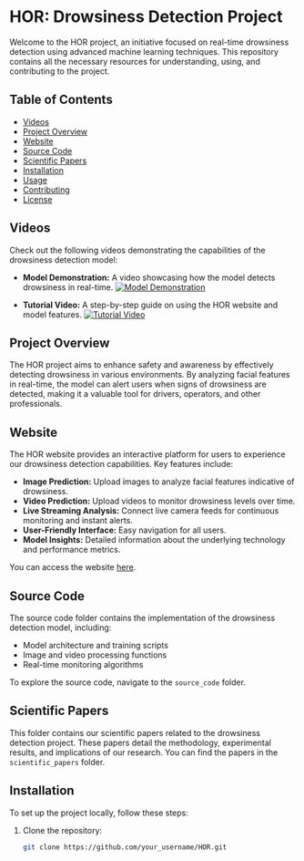 # HOR: Drowsiness Detection Project

Welcome to the HOR project, an initiative focused on real-time drowsiness detection using advanced machine learning techniques. This repository contains all the necessary resources for understanding, using, and contributing to the project.

## Table of Contents

- [Videos](#videos)
- [Project Overview](#project-overview)
- [Website](#website)
- [Source Code](#source-code)
- [Scientific Papers](#scientific-papers)
- [Installation](#installation)
- [Usage](#usage)
- [Contributing](#contributing)
- [License](#license)

## Videos

Check out the following videos demonstrating the capabilities of the drowsiness detection model:

- **Model Demonstration:** A video showcasing how the model detects drowsiness in real-time.
  [![Model Demonstration](https://img.youtube.com/vi/E-cnls_1q7U/0.jpg)](https://youtu.be/E-cnls_1q7U)

- **Tutorial Video:** A step-by-step guide on using the HOR website and model features.
  [![Tutorial Video](https://youtu.be/ce0sdXH-I6E/0.jpg)](https://youtu.be/ce0sdXH-I6E)




## Project Overview

The HOR project aims to enhance safety and awareness by effectively detecting drowsiness in various environments. By analyzing facial features in real-time, the model can alert users when signs of drowsiness are detected, making it a valuable tool for drivers, operators, and other professionals.

## Website

The HOR website provides an interactive platform for users to experience our drowsiness detection capabilities. Key features include:

- **Image Prediction:** Upload images to analyze facial features indicative of drowsiness.
- **Video Prediction:** Upload videos to monitor drowsiness levels over time.
- **Live Streaming Analysis:** Connect live camera feeds for continuous monitoring and instant alerts.
- **User-Friendly Interface:** Easy navigation for all users.
- **Model Insights:** Detailed information about the underlying technology and performance metrics.

You can access the website [here](link).

## Source Code

The source code folder contains the implementation of the drowsiness detection model, including:

- Model architecture and training scripts
- Image and video processing functions
- Real-time monitoring algorithms

To explore the source code, navigate to the `source_code` folder.

## Scientific Papers

This folder contains our scientific papers related to the drowsiness detection project. These papers detail the methodology, experimental results, and implications of our research. You can find the papers in the `scientific_papers` folder.

## Installation

To set up the project locally, follow these steps:

1. Clone the repository:
   ```bash
   git clone https://github.com/your_username/HOR.git
